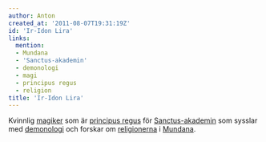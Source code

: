 ```yaml
---
author: Anton
created_at: '2011-08-07T19:31:19Z'
id: 'Ir-Idon Lira'
links:
  mention:
  - Mundana
  - 'Sanctus-akademin'
  - demonologi
  - magi
  - principus regus
  - religion
title: 'Ir-Idon Lira'
---
```


Kvinnlig [magiker] som är [principus regus] för [Sanctus-akademin] som sysslar med [demonologi] och
forskar om [religionerna] i [Mundana].

  [magiker]: magi
  [principus regus]: principus_regus
  [Sanctus-akademin]: Sanctus-akademin
  [demonologi]: demonologi
  [religionerna]: religion
  [Mundana]: Mundana
